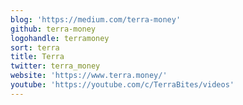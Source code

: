 ```yaml
---
blog: 'https://medium.com/terra-money'
github: terra-money
logohandle: terramoney
sort: terra
title: Terra
twitter: terra_money
website: 'https://www.terra.money/'
youtube: 'https://youtube.com/c/TerraBites/videos'
---
```


